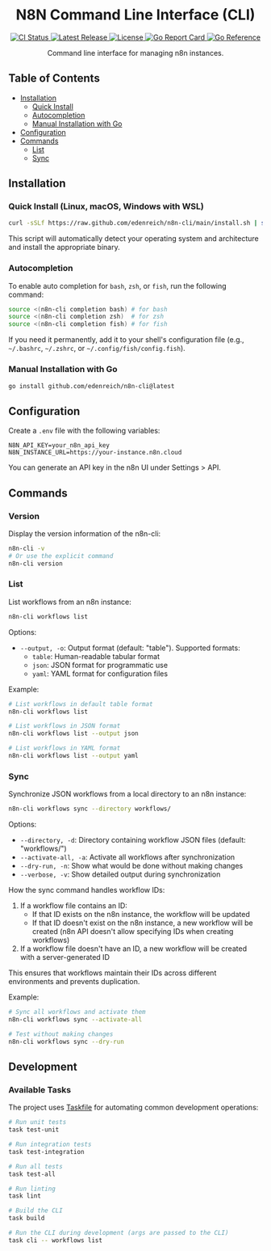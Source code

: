 <h1 align="center">N8N Command Line Interface (CLI)</h1>

<p align="center">
  <a href="https://github.com/edenreich/n8n-cli/actions/workflows/ci.yml">
    <img src="https://github.com/edenreich/n8n-cli/actions/workflows/ci.yml/badge.svg" alt="CI Status">
  </a>
  <a href="https://github.com/edenreich/n8n-cli/releases">
    <img src="https://img.shields.io/github/v/release/edenreich/n8n-cli" alt="Latest Release">
  </a>
  <a href="https://github.com/edenreich/n8n-cli/blob/main/LICENSE">
    <img src="https://img.shields.io/github/license/edenreich/n8n-cli" alt="License">
  </a>
  <a href="https://goreportcard.com/report/github.com/edenreich/n8n-cli">
    <img src="https://goreportcard.com/badge/github.com/edenreich/n8n-cli" alt="Go Report Card">
  </a>
  <a href="https://pkg.go.dev/github.com/edenreich/n8n-cli">
    <img src="https://pkg.go.dev/badge/github.com/edenreich/n8n-cli.svg" alt="Go Reference">
  </a>
</p>

<p align="center">Command line interface for managing n8n instances.</p>

## Table of Contents

- [Installation](#installation)
  - [Quick Install](#quick-install-linux-macos-windows-with-wsl)
  - [Autocompletion](#autocompletion)
  - [Manual Installation with Go](#manual-installation-with-go)
- [Configuration](#configuration)
- [Commands](#commands)
  - [List](#list)
  - [Sync](#sync)

## Installation

### Quick Install (Linux, macOS, Windows with WSL)

```bash
curl -sSLf https://raw.github.com/edenreich/n8n-cli/main/install.sh | sh
```

This script will automatically detect your operating system and architecture and install the appropriate binary.

### Autocompletion

To enable auto completion for `bash`, `zsh`, or `fish`, run the following command:

```bash
source <(n8n-cli completion bash) # for bash
source <(n8n-cli completion zsh)  # for zsh
source <(n8n-cli completion fish) # for fish
```

If you need it permanently, add it to your shell's configuration file (e.g., `~/.bashrc`, `~/.zshrc`, or `~/.config/fish/config.fish`).

### Manual Installation with Go

```bash
go install github.com/edenreich/n8n-cli@latest
```

## Configuration

Create a `.env` file with the following variables:

```
N8N_API_KEY=your_n8n_api_key
N8N_INSTANCE_URL=https://your-instance.n8n.cloud
```

You can generate an API key in the n8n UI under Settings > API.

## Commands

### Version

Display the version information of the n8n-cli:

```bash
n8n-cli -v
# Or use the explicit command
n8n-cli version
```

### List

List workflows from an n8n instance:

```bash
n8n-cli workflows list
```

Options:

- `--output, -o`: Output format (default: "table"). Supported formats:
  - `table`: Human-readable tabular format
  - `json`: JSON format for programmatic use
  - `yaml`: YAML format for configuration files

Example:

```bash
# List workflows in default table format
n8n-cli workflows list

# List workflows in JSON format
n8n-cli workflows list --output json

# List workflows in YAML format
n8n-cli workflows list --output yaml
```

### Sync

Synchronize JSON workflows from a local directory to an n8n instance:

```bash
n8n-cli workflows sync --directory workflows/
```

Options:

- `--directory, -d`: Directory containing workflow JSON files (default: "workflows/")
- `--activate-all, -a`: Activate all workflows after synchronization
- `--dry-run, -n`: Show what would be done without making changes
- `--verbose, -v`: Show detailed output during synchronization

How the sync command handles workflow IDs:

1. If a workflow file contains an ID:
   - If that ID exists on the n8n instance, the workflow will be updated
   - If that ID doesn't exist on the n8n instance, a new workflow will be created (n8n API doesn't allow specifying IDs when creating workflows)
2. If a workflow file doesn't have an ID, a new workflow will be created with a server-generated ID

This ensures that workflows maintain their IDs across different environments and prevents duplication.

Example:

```bash
# Sync all workflows and activate them
n8n-cli workflows sync --activate-all

# Test without making changes
n8n-cli workflows sync --dry-run
```

## Development

### Available Tasks

The project uses [Taskfile](https://taskfile.dev) for automating common development operations:

```bash
# Run unit tests
task test-unit

# Run integration tests
task test-integration

# Run all tests
task test-all

# Run linting
task lint

# Build the CLI
task build

# Run the CLI during development (args are passed to the CLI)
task cli -- workflows list
```
